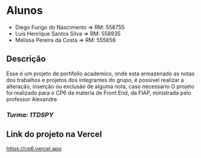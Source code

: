# Alunos
- Diego Furigo do Nascimento => RM: 558755
- Luis Henrique Santos Silva => RM: 558935
- Melissa Pereira da Costa => RM: 555656

## Descrição
Esse é um projeto de portifolio academico, onde esta armazenado as notas dos trabalhos e projetos dos integrantes do grupo, é possivel realizar a alteração, inserção ou exclusão de alguma nota, caso necessario
O projeto foi realizado para o CP6 da materia de Front End, da FIAP, ministrada pelo professor Alexandre

### *Turma: 1TDSPY*

## Link do projeto na Vercel
https://cp6.vercel.app
